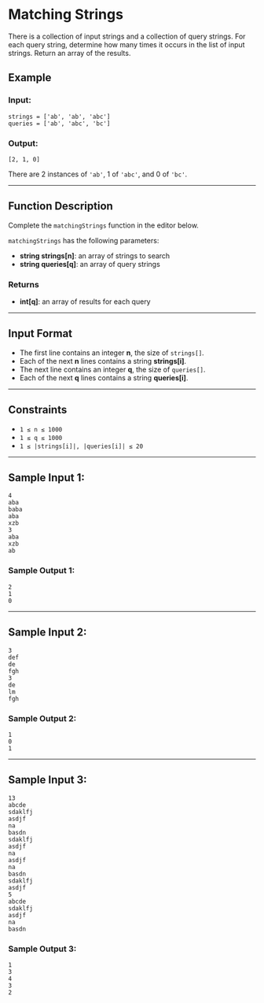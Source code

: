 # Matching Strings

There is a collection of input strings and a collection of query strings. For each query string, determine how many times it occurs in the list of input strings. Return an array of the results.

## Example

### Input:
```
strings = ['ab', 'ab', 'abc']
queries = ['ab', 'abc', 'bc']
```

### Output:
```
[2, 1, 0]
```
There are 2 instances of `'ab'`, 1 of `'abc'`, and 0 of `'bc'`.

---

## Function Description

Complete the `matchingStrings` function in the editor below.

`matchingStrings` has the following parameters:
- **string strings[n]**: an array of strings to search
- **string queries[q]**: an array of query strings

### Returns
- **int[q]**: an array of results for each query

---

## Input Format

- The first line contains an integer **n**, the size of `strings[]`.
- Each of the next **n** lines contains a string **strings[i]**.
- The next line contains an integer **q**, the size of `queries[]`.
- Each of the next **q** lines contains a string **queries[i]**.

---

## Constraints
- `1 ≤ n ≤ 1000`
- `1 ≤ q ≤ 1000`
- `1 ≤ |strings[i]|, |queries[i]| ≤ 20`

---

## Sample Input 1:
```
4
aba
baba
aba
xzb
3
aba
xzb
ab
```

### Sample Output 1:
```
2
1
0
```

---

## Sample Input 2:
```
3
def
de
fgh
3
de
lm
fgh
```

### Sample Output 2:
```
1
0
1
```

---

## Sample Input 3:
```
13
abcde
sdaklfj
asdjf
na
basdn
sdaklfj
asdjf
na
asdjf
na
basdn
sdaklfj
asdjf
5
abcde
sdaklfj
asdjf
na
basdn
```

### Sample Output 3:
```
1
3
4
3
2
```
